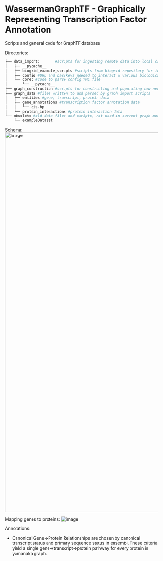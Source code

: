# WassermanGraphTF - Graphically Representing Transcription Factor Annotation

Scripts and general code for GraphTF database

Directories: <br/>
```bash
├── data_import:       #scripts for ingesting remote data into local csv files
│   ├── __pycache__ 
│   ├── biogrid_example_scripts #scripts from biogrid repository for interacting w REST API
│   ├── config #URL and passkeys needed to interact w various biological databases
│   └── core: #code to parse config YML file
│       └── __pycache__ 
├── graph_construction #scripts for constructing and populating new neo4j database instance
├── graph_data #files written to and parsed by graph import scripts
│   ├── entities #gene, transcript, protein data
│   ├── gene_annotations #transcription factor annotation data
│   │   └── cis-bp 
│   └── protein_interactions #protein interaction data
└── obsolete #old data files and scripts, not used in current graph model
    └── exampleDataset
 ```

Schema:
<img width="1247" alt="image" src="https://user-images.githubusercontent.com/95512439/173684845-3edaaa17-94b5-42c9-af90-bdc8f888b6e1.png">

Mapping genes to proteins:
![image](https://user-images.githubusercontent.com/95512439/173697408-51a8931b-a399-4c4d-a9af-e05f41411552.png)

Annotations:
- Canonical Gene->Protein Relationships are chosen by canonical transcript status and primary sequence status in ensembl. These criteria yield a single gene->transcript->protein pathway for every protein in yamanaka graph.
